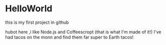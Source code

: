 # HelloWorld
this is my first project in github

hubot here ,i like Node.js and Coffeescropt (that is what I'm made of it!)
I've had tacos on the monn and find them far super to Earth tacos!
